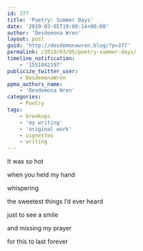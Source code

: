 ```yaml
---
id: 377
title: 'Poetry: Summer Days'
date: '2019-03-05T19:00:14+00:00'
author: 'Desdemona Wren'
layout: post
guid: 'http://desdemonawren.blog/?p=377'
permalink: /2019/03/05/poetry-summer-days/
timeline_notification:
    - '1551842197'
publicize_twitter_user:
    - DesdemonaWren
ppma_authors_name:
    - 'Desdemona Wren'
categories:
    - Poetry
tags:
    - breakups
    - 'my writing'
    - 'original work'
    - vignettes
    - writing
---
```


It was so hot

when you held my hand

whispering

the sweetest things I’d ever heard

just to see a smile

and missing my prayer

for this to last forever